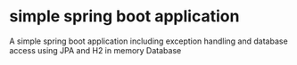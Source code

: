 # simple spring boot application 

A simple spring boot application including exception handling and database access using JPA and H2 in memory Database


